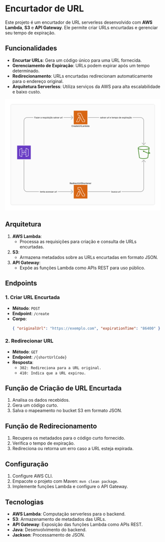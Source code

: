 # Encurtador de URL

Este projeto é um encurtador de URL serverless desenvolvido com **AWS Lambda**, **S3** e **API Gateway**. Ele permite criar URLs encurtadas e gerenciar seu tempo de expiração.

## **Funcionalidades**
- **Encurtar URLs**: Gera um código único para uma URL fornecida.
- **Gerenciamento de Expiração**: URLs podem expirar após um tempo determinado.
- **Redirecionamento**: URLs encurtadas redirecionam automaticamente para o endereço original.
- **Arquitetura Serverless**: Utiliza serviços da AWS para alta escalabilidade e baixo custo.

![alt text](image.png)

## **Arquitetura**

1. **AWS Lambda**: 
   - Processa as requisições para criação e consulta de URLs encurtadas.
2. **S3**:
   - Armazena metadados sobre as URLs encurtadas em formato JSON.
3. **API Gateway**:
   - Expõe as funções Lambda como APIs REST para uso público.

## **Endpoints**

### **1. Criar URL Encurtada**
- **Método**: `POST`  
- **Endpoint**: `/create`
- **Corpo**:  
  ```json
  { "originalUrl": "https://exemplo.com", "expirationTime": "86400" }
  ```

### **2. Redirecionar URL**
- **Método**: `GET`  
- **Endpoint**: `/{shortUrlCode}`
- **Resposta**:
    - `302: Redireciona para a URL original.`
    - `410: Indica que a URL expirou.`

## **Função de Criação de URL Encurtada**
1. Analisa os dados recebidos.
2. Gera um código curto.
3. Salva o mapeamento no bucket S3 em formato JSON.

## **Função de Redirecionamento**
1. Recupera os metadados para o código curto fornecido.
2. Verifica o tempo de expiração.
3. Redireciona ou retorna um erro caso a URL esteja expirada.

## **Configuração**
1. Configure AWS CLI.  
2. Empacote o projeto com Maven: `mvn clean package`.  
3. Implemente funções Lambda e configure o API Gateway.  

## **Tecnologias**
- **AWS Lambda**: Computação serverless para o backend.
- **S3**: Armazenamento de metadados das URLs.
- **API Gateway**: Exposição das funções Lambda como APIs REST.
- **Java**: Desenvolvimento do backend.
- **Jackson**: Processamento de JSON.